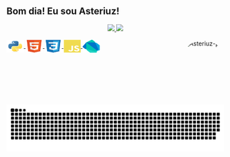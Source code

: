 ## Bom dia! Eu sou Asteriuz!
<div align="center">
  <a href="https://github.com/rafaballerini">
  <img height="180em" src="https://github-readme-stats.vercel.app/api?username=asteriuz&show_icons=true&theme=dracula&include_all_commits=true&count_private=true"/>
  <img height="180em" src="https://github-readme-stats.vercel.app/api/top-langs/?username=asteriuz&layout=compact&langs_count=7&theme=dracula"/>
</div>

<div style="display: inline_block"><br>
  <img align="center" alt="Python" height="30" width="40" src="https://raw.githubusercontent.com/devicons/devicon/master/icons/python/python-original.svg">
  <img align="center" alt="HTML" height="30" width="40" src="https://raw.githubusercontent.com/devicons/devicon/master/icons/html5/html5-original.svg">
  <img align="center" alt="CSS" height="30" width="40" src="https://raw.githubusercontent.com/devicons/devicon/master/icons/css3/css3-original.svg">
  <img align="center" alt="Js" height="30" width="40" src="https://raw.githubusercontent.com/devicons/devicon/master/icons/javascript/javascript-plain.svg">
  <a href="Certificados/Dart.pdf"><img align="center" alt="Dart" height="30" width="40" src="https://github.com/devicons/devicon/blob/master/icons/dart/dart-original.svg"></a>
  <img align="right" alt="Asteriuz-pic" height="150" style="border-radius:50px;" src="https://media.discordapp.net/attachments/1025359092258185226/1037171154626019479/Luffy.jpeg?width=683&height=701">
</div>
  
  ##
![snake svg](https://github.com/Asteriuz/Asteriuz/blob/output/github-contribution-grid-snake.svg)

